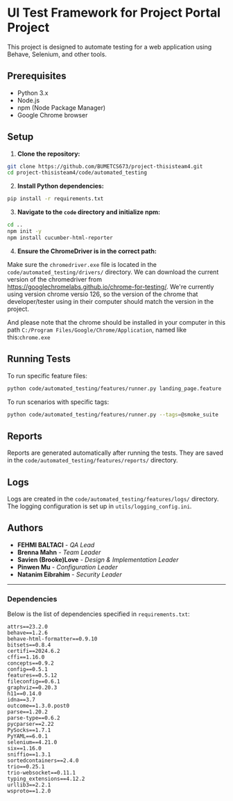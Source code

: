 # UI Test Framework for Project Portal Project

This project is designed to automate testing for a web application using Behave, Selenium, and other tools.

## Prerequisites

- Python 3.x
- Node.js
- npm (Node Package Manager)
- Google Chrome browser

## Setup

1. **Clone the repository:**

```sh
git clone https://github.com/BUMETCS673/project-thisisteam4.git
cd project-thisisteam4/code/automated_testing
```

2. **Install Python dependencies:**

```sh
pip install -r requirements.txt
```

3. **Navigate to the `code` directory and initialize npm:**

```sh
cd ..
npm init -y
npm install cucumber-html-reporter
```

4. **Ensure the ChromeDriver is in the correct path:**

Make sure the `chromedriver.exe` file is located in the `code/automated_testing/drivers/` directory. We can download the
current version of the chromedriver from https://googlechromelabs.github.io/chrome-for-testing/. We're currently using
version chrome versio 126, so the version of the chrome that developer/tester using in their computer should match the
version in the project.

And please note that the chrome should be installed in your computer in this
path `C:/Program Files/Google/Chrome/Application`, named like this:`chrome.exe`

## Running Tests

To run specific feature files:

```sh
python code/automated_testing/features/runner.py landing_page.feature
```

To run scenarios with specific tags:

```sh
python code/automated_testing/features/runner.py --tags=@smoke_suite
```

## Reports

Reports are generated automatically after running the tests. They are saved in
the `code/automated_testing/features/reports/` directory.

## Logs

Logs are created in the `code/automated_testing/features/logs/` directory. The logging configuration is set up
in `utils/logging_config.ini`.

## Authors

- **FEHMI BALTACI** - *QA Lead*
- **Brenna Mahn** - *Team Leader*
- **Savien (Brooke)Love** - *Design & Implementation Leader*
- **Pinwen Mu** - *Configuration Leader*
- **Natanim Eibrahim** - *Security Leader*

---

### Dependencies

Below is the list of dependencies specified in `requirements.txt`:

```plaintext
attrs==23.2.0
behave==1.2.6
behave-html-formatter==0.9.10
bitsets==0.8.4
certifi==2024.6.2
cffi==1.16.0
concepts==0.9.2
config==0.5.1
features==0.5.12
fileconfig==0.6.1
graphviz==0.20.3
h11==0.14.0
idna==3.7
outcome==1.3.0.post0
parse==1.20.2
parse-type==0.6.2
pycparser==2.22
PySocks==1.7.1
PyYAML==6.0.1
selenium==4.21.0
six==1.16.0
sniffio==1.3.1
sortedcontainers==2.4.0
trio==0.25.1
trio-websocket==0.11.1
typing_extensions==4.12.2
urllib3==2.2.1
wsproto==1.2.0
```